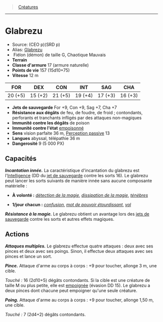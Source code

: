 ﻿> [Créatures](hd_monsters.md)

---

# Glabrezu

- Source: (CEO p)(SRD p)
- Alias: [Glabrezu](srd_monsters_glabrezu.md)
-  Fiélon (démon) de taille G, Chaotique Mauvais
- **Terrain** 
- **Classe d'armure** 17 (armure naturelle)
- **Points de vie** 157 (15d10+75)
- **Vitesse** 12 m

|FOR|DEX|CON|INT|SAG|CHA|
|---|---|---|---|---|---|
|20 (+5)|15 (+2)|21 (+5)|19 (+4)|17 (+3)|16 (+3)|

- **Jets de sauvegarde** For +9, Con +9, Sag +7, Cha +7
- **Résistance aux dégâts** de feu, de foudre, de froid ; contondants, perforants et tranchants infligés par des attaques non-magiques
- **Immunité contre les dégâts** de poison
- **Immunité contre l'état** [empoisonné](hd_conditions_empoisonne.md)
- **Sens** vision parfaite 36 m, [Perception passive](hd_abilities_dexterity_perception_passive.md) 13
- **Langues** abyssal, télépathie 36 m
- **Dangerosité** 9 (5 000 PX)

## Capacités

**_Incantation innée._** La caractéristique d'incantation du glabrezu est l'[Intelligence](hd_abilities_intelligence.md) (DD du [jet de sauvegarde](hd_abilities_jets_de_sauvegarde.md) contre les sorts 16). Le glabrezu peut lancer les sorts suivants de manière innée sans aucune composante matérielle :

* **À volonté :** _[détection de la magie](hd_spells_detection_de_la_magie.md)_, _[dissipation de la magie](hd_spells_dissipation_de_la_magie.md)_, _[ténèbres](hd_spells_tenebres.md)_

* **1/jour chacun :** _[confusion](hd_spells_confusion.md)_, _[mot de pouvoir étourdissant](hd_spells_mot_de_pouvoir_etourdissant.md)_, _[vol](hd_spells_vol.md)_

**_Résistance à la magie._** Le glabrezu obtient un avantage lors des [jets de sauvegarde](hd_abilities_jets_de_sauvegarde.md) contre les sorts et autres effets magiques.

## Actions

**_Attaques multiples._** Le glabrezu effectue quatre attaques : deux avec ses pinces et deux avec ses poings. Sinon, il effectue deux attaques avec ses pinces et lance un sort.

**_Pince._** Attaque d'arme au corps à corps : +9 pour toucher, allonge 3 m, une cible.

_Touché :_ 16 (2d10+5) dégâts contondants. Si la cible est une créature de taille M ou plus petite, elle est [empoignée](hd_conditions_empoigne.md) (évasion DD 15). Le glabrezu a deux pinces dont chacune peut empoigner qu'une seule créature.

**_Poing._** Attaque d'arme au corps à corps : +9 pour toucher, allonge 1,50 m, une cible.

_Touché :_ 7 (2d4+2) dégâts contondants.


